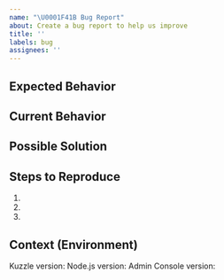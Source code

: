 ```yaml
---
name: "\U0001F41B Bug Report"
about: Create a bug report to help us improve
title: ''
labels: bug
assignees: ''
---
```


<!--
  IMPORTANT - Github issues are limited to bugs and feature requests, >
  If you have any questions on how to use Kuzzle or the Admin Console >
  Please use the following resources instead: >
    - Look for / ask questions on https://stackoverflow.com/questions/ask?tags=kuzzle >
    - Refer to our docs at https://docs.kuzzle.io >
    - Join us on Discord (We are active!) >
-->

<!--- Provide a general summary of the issue in the Title above -->

## Expected Behavior
<!--- Tell us what should happen -->

## Current Behavior
<!--- Tell us what happens instead of the expected behavior -->

## Possible Solution
<!--- Not mandatory, but suggest a fix/reason for the bug -->

## Steps to Reproduce
<!--- Provide a link to a live example, or an unambiguous set of steps to -->
<!--- reproduce this bug. -->
<!--- Please try to provide scripts or commands to reproduce the bug -->
<!--- Use https://gist.github.com/ to host code snippets -->
1.
2.
3.

## Context (Environment)
<!--- How has this issue affected you? What are you trying to accomplish? -->
<!--- Providing context helps us come up with a solution that is most useful in the real world -->
<!--- Include NodeJS version, Kuzzle version, Admin Console, ... -->
Kuzzle version:
Node.js version:
Admin Console version:
